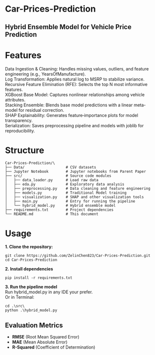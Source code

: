# Car-Prices-Prediction

## Hybrid Ensemble Model for Vehicle Price Prediction

# Features
Data Ingestion & Cleaning: Handles missing values, outliers, and feature engineering (e.g., YearsOfManufacture).\
Log Transformation: Applies natural log to MSRP to stabilize variance.\
Recursive Feature Elimination (RFE): Selects the top N most informative features.\
XGBoost Base Model: Captures nonlinear relationships among vehicle attributes.\
Stacking Ensemble: Blends base model predictions with a linear meta-model for residual correction.\
SHAP Explainability: Generates feature‑importance plots for model transparency.\
Serialization: Saves preprocessing pipeline and models with joblib for reproducibility.

# Structure

```
Car-Prices-Prediction/\
├── Data/                   # CSV datasets
├── Jupyter Notebook        # Jupyter notebooks from Parent Paper
├── src/                    # Source code modules
│   ├── data_loader.py      # Load raw data
│   ├── eda.py              # Exploratory data analysis
│   ├── preprocessing.py    # Data cleaning and feature engineering
│   ├── models.py           # Traditional Model training
│   ├── visualization.py    # SHAP and other visualization tools
│   ├── main.py             # Entry for running the pipeline
│   └── hybrid_model.py     # Hybrid ensemble model
├── requirements.txt        # Project dependencies
└── README.md               # This document
```
# Usage
**1. Clone the repository:**
```
git clone https://github.com/ZelinChen823/Car-Prices-Prediction.git
cd Car-Prices-Prediction
```
**2. Install dependencies**
```
pip install -r requirements.txt
```
**3. Run the pipeline model**\
Run hybrid_model.py in any IDE your prefer.\
Or in Terminal:
```
cd .\src\
python .\hybrid_model.py
```

## Evaluation Metrics

- **RMSE** (Root Mean Squared Error)
- **MAE** (Mean Absolute Error)
- **R-Squared** (Coefficient of Determination)